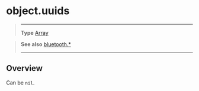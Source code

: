 # object.uuids

> --------------------- ------------------------------------------------------------------------------------------
> __Type__              [Array](https://docs.coronalabs.com/api/type/Array.html)


> __See also__          [bluetooth.*](/plugin/bluetooth/index.md)
> --------------------- ------------------------------------------------------------------------------------------

## Overview

Can be `nil`.